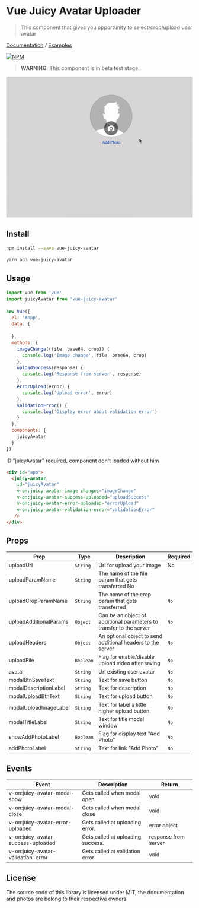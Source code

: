 # Vue Juicy Avatar Uploader
> This component that gives you opportunity to select/crop/upload user avatar

[Documentation](https://google.com) / [Examples](https://google.com)

[![NPM](https://img.shields.io/npm/v/vue-advanced-cropper.svg)](https://www.npmjs.com/package/vue-juicy-avatar)

> **WARNING**: This component is in beta test stage.

![](https://github.com/juicydevs/juicy-avatar/blob/main/ezgif.com-gif-maker.gif?raw=true)

## Install

```bash
npm install --save vue-juicy-avatar
```

```bash
yarn add vue-juicy-avatar
```

## Usage

```js
import Vue from 'vue'
import juicyAvatar from 'vue-juicy-avatar'

new Vue({
  el: '#app',
  data: {
    
  },
  methods: {
    imageChange({file, base64, crop}) {
      console.log('Image change', file, base64, crop)
    },
    uploadSuccess(response) {
      console.log('Response from server', response)
    },
    errorUpload(error) {
      console.log('Upload error', error)
    },
    validationError() {
      console.log('Display error about validation error')
    }
  },
  components: {
    juicyAvatar
  }
})
```
ID "juicyAvatar" required, component don't loaded without him
```html
<div id="app">
  <juicy-avatar
    id="juicyAvatar"
    v-on:juicy-avatar-image-changes="imageChange"
    v-on:juicy-avatar-success-uploaded="uploadSuccess"
    v-on:juicy-avatar-error-uploaded="errorUpload"
    v-on:juicy-avatar-validation-error="validationError"
   />
</div>
```


## Props

| Prop                      | Type               | Description                                                     | Required
| ------------------------- | ------------------ | --------------------------------------------------------------  | ---------------
| uploadUrl                 | `String`           | Url for upload your image                                       |  No
| uploadParamName           | `String`           | The name of the file param that gets transferred                   No                    
| uploadCropParamName       | `String`           | The name of the crop param that gets transferred                | `No`
| uploadAdditionalParams    | `Object`           | Can be an object of additional parameters to transfer to the server|`No`
| uploadHeaders             | `Object`           | An optional object to send additional headers to the server      | `No`
| uploadFile                | `Boolean`          | Flag for enable/disable upload video after saving                | `No`
| avatar                    | `String`           | Url existing user avatar                                         | `No`
| modalBtnSaveText          | `String`           | Text for save button                                             | `No`
| modalDescriptionLabel     | `String`           | Text for description                                             | `No`
| modalUploadBtnText        | `String`           | Text for upload button                                           | `No`
| modalUploadImageLabel     | `String`           | Text for label a little higher upload button                     | `No`
| modalTitleLabel           | `String`           | Text for title modal window                                      | `No`
| showAddPhotoLabel         | `Boolean`          | Flag for display text "Add Photo"                                | `No`
| addPhotoLabel             | `String`           | Text for link "Add Photo"                                        | `No`

## Events

| Event                             | Description                             | Return
|-----------------------------------|-----------------------------------------|--------------------------
| v-on:juicy-avatar-modal-show      | Gets called when modal open             |  void
| v-on:juicy-avatar-modal-close     | Gets called when modal close            |  void
| v-on:juicy-avatar-error-uploaded  | Gets called at uploading error.         |  error object
| v-on:juicy-avatar-success-uploaded| Gets called at uploading success.       |  response from server
| v-on:juicy-avatar-validation-error| Gets called at validation error         |  void

## License
The source code of this library is licensed under MIT, the documentation and photos are belong to their respective owners.
